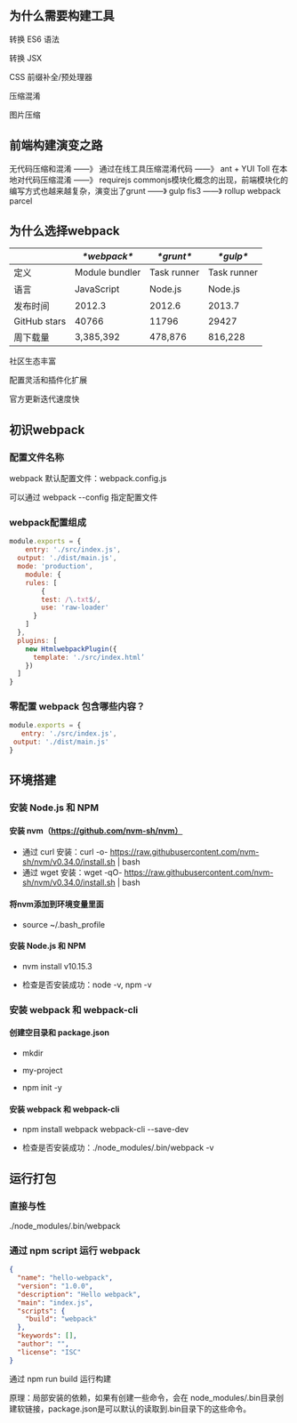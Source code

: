 
## 为什么需要构建工具

转换 ES6 语法

转换 JSX

CSS 前缀补全/预处理器

压缩混淆

图片压缩



## 前端构建演变之路

无代码压缩和混淆  ——》 通过在线工具压缩混淆代码  ——》 ant + YUI Toll 在本地对代码压缩混淆 ——》 requirejs commonjs模块化概念的出现，前端模块化的编写方式也越来越复杂，演变出了grunt ——》 gulp fis3 ——》 rollup webpack parcel

 

## 为什么选择webpack

|              | ***\*webpack\**** | ***\*grunt\**** | ***\*gulp\**** |
| ------------ | ----------------- | --------------- | -------------- |
| 定义         | Module bundler    | Task runner     | Task runner    |
| 语言         | JavaScript        | Node.js         | Node.js        |
| 发布时间     | 2012.3            | 2012.6          | 2013.7         |
| GitHub stars | 40766             | 11796           | 29427          |
| 周下载量     | 3,385,392         | 478,876         | 816,228        |

社区生态丰富

配置灵活和插件化扩展

官方更新迭代速度快



## 初识webpack

### 配置文件名称

webpack 默认配置文件：webpack.config.js

可以通过 webpack --config 指定配置文件

### webpack配置组成

```js
module.exports = { 
	entry: './src/index.js', 
  output: './dist/main.js',
  mode: 'production',
	module: {
    rules: [	
    	{ 
        test: /\.txt$/, 
        use: 'raw-loader' 
      }
    ]
  },
  plugins: [
  	new HtmlwebpackPlugin({ 
      template: './src/index.html’
  	})
  ]
}
```

### 零配置 webpack 包含哪些内容？

 ```js
module.exports = { 
	entry: './src/index.js', 
  output: './dist/main.js'
}
 ```



## 环境搭建

### 安装 Node.js 和 NPM

#### 安装 nvm（https://github.com/nvm-sh/nvm）

* 通过 curl 安装：curl -o- https://raw.githubusercontent.com/nvm-sh/nvm/v0.34.0/install.sh | bash
* 通过 wget 安装：wget -qO- https://raw.githubusercontent.com/nvm-sh/nvm/v0.34.0/install.sh | bash

#### 将nvm添加到环境变量里面

* source ~/.bash_profile

#### 安装 Node.js 和 NPM

* nvm install v10.15.3

* 检查是否安装成功：node -v, npm -v

### 安装 webpack 和 webpack-cli

#### 创建空目录和 package.json

* mkdir 

* my-project

* npm init -y

#### 安装 webpack 和 webpack-cli

* npm install webpack webpack-cli --save-dev

* 检查是否安装成功：./node_modules/.bin/webpack -v

  

## 运行打包

### 直接与性

./node_modules/.bin/webpack 

### 通过 npm script 运⾏ webpack

```json
{
  "name": "hello-webpack",
  "version": "1.0.0", 
  "description": "Hello webpack", 
  "main": "index.js",
  "scripts": {
  	"build": "webpack"
  },
  "keywords": [],
  "author": "",
  "license": "ISC"
}
```

通过 npm run build 运行构建

原理：局部安装的依赖，如果有创建一些命令，会在 node_modules/.bin目录创建软链接，package.json是可以默认的读取到.bin目录下的这些命令。